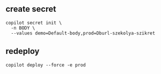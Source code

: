 
## create secret

```
copilot secret init \
  -n BODY \
  --values demo=Default-body,prod=Dburl-szekolya-szikret
```

## redeploy

```
copilot deploy --force -e prod
```